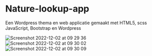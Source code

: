 # Nature-lookup-app
Een Wordpress thema en web applicatie gemaakt met HTML5, scss JavaScript, Bootstrap en Wordpress  


![Screenshot 2022-12-02 at 09 29 36](https://user-images.githubusercontent.com/94444127/205303908-1b60c251-96cb-4895-b9d4-564369798801.png)
![Screenshot 2022-12-02 at 09 30 02](https://user-images.githubusercontent.com/94444127/205303915-0d80fddf-2110-489b-aebc-e9e9786626d2.png)
![Screenshot 2022-12-02 at 09 30 09](https://user-images.githubusercontent.com/94444127/205303926-aef36cd6-1225-41e2-8ae3-a8ab1e9de06d.png)
